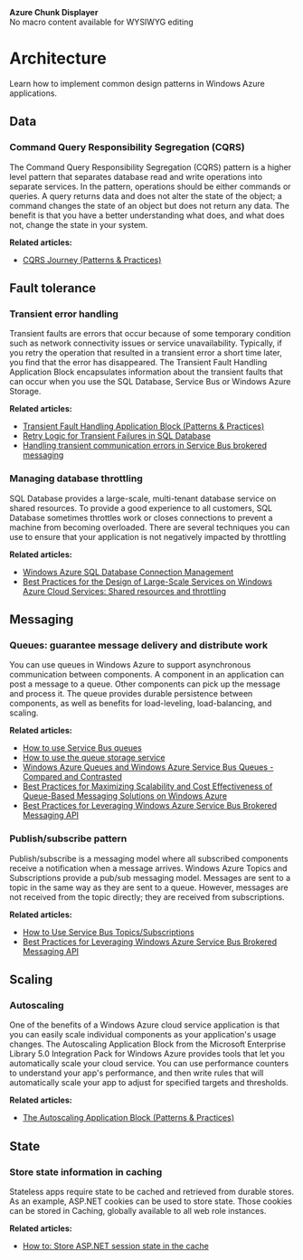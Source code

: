 <div class="umbMacroHolder" title="This is rendered content from macro" onresizestart="return false;" umbpageid="15208" umbversionid="1fd9dd87-daa8-4679-ac5d-3dd7cdaaa35f" ismacro="true" umb_chunkname="DotNetLandingLeft" umb_chunkpath="devcenter/Menu" umb_hide="0" umb_macroalias="AzureChunkDisplayer" umb_modaltrigger="" umb_chunkurl="" umb_modalpopup="0"><!-- startUmbMacro --><span><strong>Azure Chunk Displayer</strong><br />No macro content available for WYSIWYG editing</span><!-- endUmbMacro --></div>
<h1 id="menu-dotnet-guidance">Architecture</h1>
<p class="subheading">Learn how to implement common design patterns in Windows Azure applications.</p>
<h2>Data</h2>
<h3>Command Query Responsibility Segregation (CQRS)</h3>
<p>The Command Query Responsibility Segregation (CQRS) pattern is a higher level pattern that separates database read and write operations into separate services. In the pattern, operations should be either commands or queries. A query returns data and does not alter the state of the object; a command changes the state of an object but does not return any data. The benefit is that you have a better understanding what does, and what does not, change the state in your system.</p>
<p><strong>Related articles:</strong></p>
<ul>
<li><a href="http://msdn.microsoft.com/en-us/library/jj554200">CQRS Journey (Patterns &amp; Practices)</a></li>
</ul>
<h2>Fault tolerance</h2>
<h3>Transient error handling</h3>
<p>Transient faults are errors that occur because of some temporary condition such as network connectivity issues or service unavailability. Typically, if you retry the operation that resulted in a transient error a short time later, you find that the error has disappeared. The Transient Fault Handling Application Block encapsulates information about the transient faults that can occur when you use the SQL Database, Service Bus or Windows Azure Storage.</p>
<p><strong>Related articles:</strong></p>
<ul>
<li><a href="http://msdn.microsoft.com/en-us/library/hh680934(PandP.50).aspx">Transient Fault Handling Application Block (Patterns &amp; Practices)</a></li>
<li><a href="http://social.technet.microsoft.com/wiki/contents/articles/4235.retry-logic-for-transient-failures-in-windows-azure-sql-database-en-us.aspx">Retry Logic for Transient Failures in SQL Database</a></li>
<li><a href="http://msdn.microsoft.com/en-us/library/windowsazure/hh851746.aspx">Handling transient communication errors in Service Bus brokered messaging</a></li>
</ul>
<h3>Managing database throttling</h3>
<p>SQL Database provides a large-scale, multi-tenant database service on shared resources. To provide a good experience to all customers, SQL Database sometimes throttles work or closes connections to prevent a machine from becoming overloaded. There are several techniques you can use to ensure that your application is not negatively impacted by throttling</p>
<p><strong>Related articles:</strong></p>
<ul>
<li><a href="http://social.technet.microsoft.com/wiki/contents/articles/1541.windows-azure-sql-database-connection-management-en-us.aspx">Windows Azure SQL Database Connection Management</a></li>
<li><a href="http://msdn.microsoft.com/en-us/library/windowsazure/jj717232.aspx">Best Practices for the Design of Large-Scale Services on Windows Azure Cloud Services: Shared resources and throttling</a></li>
</ul>
<h2>Messaging</h2>
<h3>Queues: guarantee message delivery and distribute work</h3>
<p>You can use queues in Windows Azure to support asynchronous communication between components. A component in an application can post a message to a queue. Other components can pick up the message and process it. The queue provides durable persistence between components, as well as benefits for load-leveling, load-balancing, and scaling.</p>
<p><strong>Related articles:</strong></p>
<ul>
<li><a href="http://www.windowsazure.com/en-us/develop/net/how-to-guides/service-bus-queues/">How to use Service Bus queues</a></li>
<li><a href="http://www.windowsazure.com/en-us/develop/net/how-to-guides/queue-service/">How to use the queue storage service</a></li>
<li><a href="http://msdn.microsoft.com/en-us/library/windowsazure/hh767287.aspx">Windows Azure Queues and Windows Azure Service Bus Queues - Compared and Contrasted</a></li>
<li><a href="http://msdn.microsoft.com/en-us/library/windowsazure/hh697709.aspx">Best Practices for Maximizing Scalability and Cost Effectiveness of Queue-Based Messaging Solutions on Windows Azure</a></li>
<li><a href="http://msdn.microsoft.com/en-us/library/windowsazure/hh545245.aspx">Best Practices for Leveraging Windows Azure Service Bus Brokered Messaging API</a></li>
</ul>
<h3>Publish/subscribe pattern</h3>
<p>Publish/subscribe is a messaging model where all subscribed components receive a notification when a message arrives. Windows Azure Topics and Subscriptions provide a pub/sub messaging model. Messages are sent to a topic in the same way as they are sent to a queue. However, messages are not received from the topic directly; they are received from subscriptions.</p>
<p><strong>Related articles:</strong></p>
<ul>
<li><a href="http://www.windowsazure.com/en-us/develop/net/how-to-guides/service-bus-topics/">How to Use Service Bus Topics/Subscriptions</a></li>
<li><a href="http://msdn.microsoft.com/en-us/library/windowsazure/hh545245.aspx">Best Practices for Leveraging Windows Azure Service Bus Brokered Messaging API</a></li>
</ul>
<h2>Scaling</h2>
<h3>Autoscaling</h3>
<p>One of the benefits of a Windows Azure cloud service application is that you can easily scale individual components as your application's usage changes. The Autoscaling Application Block from the Microsoft Enterprise Library 5.0 Integration Pack for Windows Azure provides tools that let you automatically scale your cloud service. You can use performance counters to understand your app's performance, and then write rules that will automatically scale your app to adjust for specified targets and thresholds.</p>
<p><strong>Related articles:</strong></p>
<ul>
<li><a href="http://msdn.microsoft.com/en-us/library/hh680892(v=PandP.50).aspx">The Autoscaling Application Block (Patterns &amp; Practices)</a></li>
</ul>
<h2>State</h2>
<h3>Store state information in caching</h3>
<p>Stateless apps require state to be cached and retrieved from durable stores. As an example, ASP.NET cookies can be used to store state. Those cookies can be stored in Caching, globally available to all web role instances.</p>
<p><strong>Related articles:</strong></p>
<ul>
<li><a href="http://www.windowsazure.com/en-us/develop/net/how-to-guides/cache/#store-session">How to: Store ASP.NET session state in the cache</a></li>
</ul>